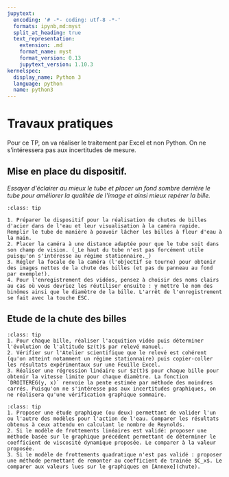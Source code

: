 ```yaml
---
jupytext:
  encoding: '# -*- coding: utf-8 -*-'
  formats: ipynb,md:myst
  split_at_heading: true
  text_representation:
    extension: .md
    format_name: myst
    format_version: 0.13
    jupytext_version: 1.10.3
kernelspec:
  display_name: Python 3
  language: python
  name: python3
---
```


# Travaux pratiques
Pour ce TP, on va réaliser le traitement par Excel et non Python. On ne s'intéressera pas aux incertitudes de mesure.

## Mise en place du dispositif.
_Essayer d'éclairer au mieux le tube et placer un fond sombre derrière le tube pour améliorer la qualitée de l'image et ainsi mieux repérer la bille._

````{admonition} Mise en place
:class: tip

1. Préparer le dispositif pour la réalisation de chutes de billes d'acier dans de l'eau et leur visualisation à la caméra rapide. Remplir le tube de manière à pouvoir lâcher les billes à fleur d'eau à la main.
2. Placer la caméra à une distance adaptée pour que le tube soit dans son champ de vision. (_Le haut du tube n'est pas forcément utile puisqu'on s'intéresse au régime stationnaire._)
3. Régler la focale de la caméra (l'objectif se tourne) pour obtenir des images nettes de la chute des billes (et pas du panneau au fond par exemple!).
4. Pour l'enregistrement des vidéos, pensez à choisir des noms clairs au cas où vous devriez les réutiliser ensuite : y mettre le nom des binômes ainsi que le diamètre de la bille. L'arrêt de l'enregistrement se fait avec la touche ESC.
````

## Etude de la chute des billes

````{admonition} Manipulation
:class: tip
1. Pour chaque bille, réaliser l'acquition vidéo puis déterminer l'évolution de l'altitude $z(t)$ par relevé manuel.
2. Vérifier sur l'Atelier scientifique que le relevé est cohérent (qu'on atteint notamment un régime stationnaire) puis copier-coller les résultats expérimentaux sur une Feuille Excel.
3. Réaliser une régression linéaire sur $z(t)$ pour chaque bille pour obtenir la vitesse limite pour chaque diamètre. La fonction `DROITEREG(y, x)` renvoie la pente estimée par méthode des moindres carrés. Puisqu'on ne s'intéresse pas aux incertitudes graphiques, on ne réalisera qu'une vérification graphique sommaire.

````

````{admonition} Exploitation des résultats
:class: tip
1. Proposer une étude graphique (ou deux) permettant de valider l'un ou l'autre des modèles pour l'action de l'eau. Comparer les résultats obtenus à ceux attendu en calculant le nombre de Reynolds.
2. Si le modèle de frottements linéaires est validé: proposer une méthode basée sur le graphique précédent permettant de déterminer le coefficient de viscosité dynamique proposée. Le comparer à la valeur proposée.
3. Si le modèle de frottements quadratique n'est pas validé : proposer une méthode permettant de remonter au coefficient de trainée $C_x$. Le comparer aux valeurs lues sur le graphiques en [Annexe](chute).
````